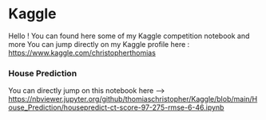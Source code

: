 # Kaggle

Hello ! 
You can found here some of my Kaggle competition notebook and more
You can jump directly on my Kaggle profile here : https://www.kaggle.com/christopherthomias





### House Prediction 

You can directly jump on this notebook here --> https://nbviewer.jupyter.org/github/thomiaschristopher/Kaggle/blob/main/House_Prediction/housepredict-ct-score-97-275-rmse-6-46.ipynb

